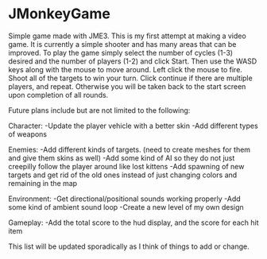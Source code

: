 JMonkeyGame
===========

Simple game made with JME3. This is my first attempt at making a video game. It is currently a simple shooter and has many areas that can be improved. To play the game simply select the number of cycles (1-3) desired and the number of players (1-2) and click Start. Then use the WASD keys along with the mouse to move around. Left click the mouse to fire. Shoot all of the targets to win your turn. Click continue if there are multiple players, and repeat. Otherwise you will be taken back to the start screen upon completion of all rounds.

Future plans include but are not limited to the following:

Character:
-Update the player vehicle with a better skin
-Add different types of weapons

Enemies:
-Add different kinds of targets. (need to create meshes for them and give them skins as well)
-Add some kind of AI so they do not just creepilly follow the player around like lost kittens
-Add spawning of new targets and get rid of the old ones instead of just changing colors and remaining in the map

Environment:
-Get directional/positional sounds working properly
-Add some kind of ambient sound loop
-Create a new level of my own design

Gameplay:
-Add the total score to the hud display, and the score for each hit item

This list will be updated sporadically as I think of things to add or change.
